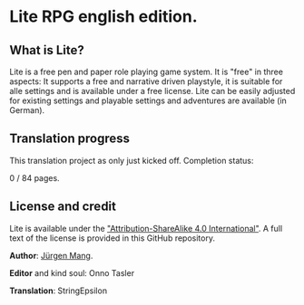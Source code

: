 # Lite RPG english edition.

## What is Lite?

Lite is a free pen and paper role playing game system. It is "free" in three aspects: It supports a free and narrative driven playstyle, it is suitable for alle settings and is available under a free license. Lite can be easily adjusted for existing settings and playable settings and adventures are available (in German).

## Translation progress

This translation project as only just kicked off. Completion status:

0 / 84 pages.

## License and credit

Lite is available under the ["Attribution-ShareAlike 4.0 International"](https://creativecommons.org/licenses/by-sa/4.0/). A full text of the license is provided in this GitHub repository.

**Author**: [Jürgen Mang](https://jcgames.de).

**Editor** and kind soul: Onno Tasler

**Translation**: StringEpsilon
